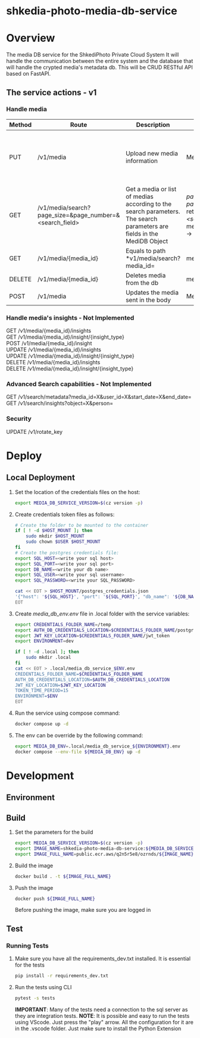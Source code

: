 # shkedia-photo-media-db-service
# Overview
The media DB service for the ShkediPhoto Private Cloud System
It will handle the communication between the entire system and the database that will handle the crypted media's metadata db.
This will be CRUD RESTful API based on FastAPI.

## The service actions - v1
### Handle media
| Method | Route | Description | Input | Output | Notes |
| -- | -- | -- | -- | -- | -- |
| PUT | /v1/media | Upload new media information | MediaRequest Model | MediaDB Object | The device_id is the most important owner. In the future should be retreived by the token |
| GET | /v1/media/search?page_size=&page_number=&<search_field> | Get a media or list of medias according to the search parameters. The search parameters are fields in the MediDB Object | *page_size* - number of results if single http request<br>*page_number* - The specific "result page" that was retreived<br> *<search_field>* - Property to search by. **Example:** media_name=Test_Media&media_name=Test_Media2 -> will get all the medias with either names  | MediaDB or SearchResult objects | - |
| GET | /v1/media/{media_id} | Equals to path *v1/media/search?media_id= | media_id | MediaDB Object | - |
| DELETE | /v1/media/{media_id} | Deletes media from the db | media_id | MediaDB Object | NOT IMPLEMENTED |
| POST | /v1/media | Updates the media sent in the body | MediaDB object | MediaDB Object |

### Handle media's insights - Not Implemented
GET /v1/media/{media_id}/insights  
GET /v1/media/{media_id}/insight/{insight_type}  
POST /v1/media/{media_id}/insight  
UPDATE /v1/media/{media_id}/insights  
UPDATE /v1/media/{media_id}/insight/{insight_type}  
DELETE /v1/media/{media_id}/insights  
DELETE /v1/media/{media_id}/insight/{insight_type}  

### Advanced Search capabilities - Not Implemented
GET /v1/search/metadata?media_id=X&user_id=X&start_date=X&end_date=  
GET /v1/search/insights?object=X&person=  

### Security
UPDATE /v1/rotate_key

# Deploy
## Local Deployment
1. Set the location of the credentials files on the host:
    ```bash
    export MEDIA_DB_SERVICE_VERSION=$(cz version -p)
    ```
1. Create credentials token files as follows:
    ```bash
    # Create the folder to be mounted to the container
    if [ ! -d $HOST_MOUNT ]; then
        sudo mkdir $HOST_MOUNT
        sudo chown $USER $HOST_MOUNT
    fi
    # Create the postgres credentials file:
    export SQL_HOST=<write your sql host>
    export SQL_PORT=<write your sql port>
    export DB_NAME=<write your db name>
    export SQL_USER=<write your sql username>
    export SQL_PASSWORD=<write your SQL_PASSWORD>

    cat << EOT > $HOST_MOUNT/postgres_credentials.json
    '{"host": '${SQL_HOST}', "port": '${SQL_PORT}', "db_name": '${DB_NAME}', "user": '${SQL_USER}', "password": '${SQL_PASSWORD}'}'
    EOT
    ```
1. Create *media_db_env.env* file in .local folder with the service variables:
    ```bash
    export CREDENTIALS_FOLDER_NAME=/temp
    export AUTH_DB_CREDENTIALS_LOCATION=$CREDENTIALS_FOLDER_NAME/postgres_credentials.json
    export JWT_KEY_LOCATION=$CREDENTIALS_FOLDER_NAME/jwt_token
    export ENVIRONMENT=dev

    if [ ! -d .local ]; then
        sudo mkdir .local
    fi
    cat << EOT > .local/media_db_service_$ENV.env
    CREDENTIALS_FOLDER_NAME=$CREDENTIALS_FOLDER_NAME
    AUTH_DB_CREDENTIALS_LOCATION=$AUTH_DB_CREDENTIALS_LOCATION
    JWT_KEY_LOCATION=$JWT_KEY_LOCATION
    TOKEN_TIME_PERIOD=15
    ENVIRONMENT=$ENV
    EOT
    ```
1. Run the service using compose command:
    ```bash
    docker compose up -d
    ```
1. The env can be override by the following command:
    ```bash
    export MEDIA_DB_ENV=.local/media_db_service_${ENVIRONMENT}.env
    docker compose --env-file ${MEDIA_DB_ENV} up -d
    ```

# Development
## Environment

## Build
1. Set the parameters for the build
    ```bash
    export MEDIA_DB_SERVICE_VERSION=$(cz version -p)
    export IMAGE_NAME=shkedia-photo-media-db-service:${MEDIA_DB_SERVICE_VERSION}
    export IMAGE_FULL_NAME=public.ecr.aws/q2n5r5e8/ozrnds/${IMAGE_NAME}
    ```
2. Build the image
    ```bash
    docker build . -t ${IMAGE_FULL_NAME}
    ```
3. Push the image
    ```bash
    docker push ${IMAGE_FULL_NAME}
    ```
    Before pushing the image, make sure you are logged in

## Test
### Running Tests
1. Make sure you have all the requirements_dev.txt installed. It is essential for the tests
    ```bash
    pip install -r requirements_dev.txt
    ```
1. Run the tests using CLI
    ```bash
    pytest -s tests
    ```
    **IMPORTANT**: Many of the tests need a connection to the sql server as they are integration tests.
**NOTE**: It is possible and easy to run the tests using VScode. Just press the "play" arrow. All the configuration for it are in the .vscode folder. Just make sure to install the Python Extension